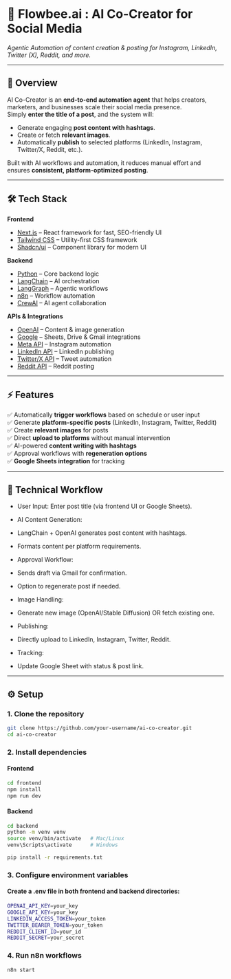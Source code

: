 # 🚀 Flowbee.ai : AI Co-Creator for Social Media
*Agentic Automation of content creation & posting for Instagram, LinkedIn, Twitter (X), Reddit, and more.*

---

## 📖 Overview
AI Co-Creator is an **end-to-end automation agent** that helps creators, marketers, and businesses scale their social media presence.  
Simply **enter the title of a post**, and the system will:
- Generate engaging **post content with hashtags**.
- Create or fetch **relevant images**.
- Automatically **publish** to selected platforms (LinkedIn, Instagram, Twitter/X, Reddit, etc.).

Built with AI workflows and automation, it reduces manual effort and ensures **consistent, platform-optimized posting**.

---

## 🛠️ Tech Stack

**Frontend**
- [Next.js](https://nextjs.org/) – React framework for fast, SEO-friendly UI  
- [Tailwind CSS](https://tailwindcss.com/) – Utility-first CSS framework  
- [Shadcn/ui](https://ui.shadcn.com/) – Component library for modern UI  

**Backend**
- [Python](https://www.python.org/) – Core backend logic  
- [LangChain](https://www.langchain.com/) – AI orchestration  
- [LangGraph](https://www.langchain.com/langgraph) – Agentic workflows  
- [n8n](https://n8n.io/) – Workflow automation  
- [CrewAI](https://www.crewai.com/) – AI agent collaboration  

**APIs & Integrations**
- [OpenAI](https://platform.openai.com/) – Content & image generation  
- [Google](https://cloud.google.com/) – Sheets, Drive & Gmail integrations  
- [Meta API](https://developers.facebook.com/docs/instagram-api) – Instagram automation  
- [LinkedIn API](https://learn.microsoft.com/en-us/linkedin/) – LinkedIn publishing  
- [Twitter/X API](https://developer.twitter.com/en/docs) – Tweet automation  
- [Reddit API](https://www.reddit.com/dev/api/) – Reddit posting  

---

## ⚡ Features
✅ Automatically **trigger workflows** based on schedule or user input  
✅ Generate **platform-specific posts** (LinkedIn, Instagram, Twitter, Reddit)  
✅ Create **relevant images** for posts  
✅ Direct **upload to platforms** without manual intervention  
✅ AI-powered **content writing with hashtags**  
✅ Approval workflows with **regeneration options**  
✅ **Google Sheets integration** for tracking  

---
## 🔄 Technical Workflow

- User Input: Enter post title (via frontend UI or Google Sheets).

- AI Content Generation:

- LangChain + OpenAI generates post content with hashtags.

- Formats content per platform requirements.

- Approval Workflow:

- Sends draft via Gmail for confirmation.

- Option to regenerate post if needed.

- Image Handling:

- Generate new image (OpenAI/Stable Diffusion) OR fetch existing one.

- Publishing:

- Directly upload to LinkedIn, Instagram, Twitter, Reddit.

- Tracking:

- Update Google Sheet with status & post link.

---
## ⚙️ Setup

### 1. Clone the repository
```bash
git clone https://github.com/your-username/ai-co-creator.git
cd ai-co-creator
```
### 2. Install dependencies
#### Frontend
```bash
cd frontend
npm install
npm run dev
```
#### Backend
```bash
cd backend
python -m venv venv
source venv/bin/activate   # Mac/Linux
venv\Scripts\activate      # Windows

pip install -r requirements.txt
```
### 3. Configure environment variables
#### Create a .env file in both frontend and backend directories:
```bash
OPENAI_API_KEY=your_key
GOOGLE_API_KEY=your_key
LINKEDIN_ACCESS_TOKEN=your_token
TWITTER_BEARER_TOKEN=your_token
REDDIT_CLIENT_ID=your_id
REDDIT_SECRET=your_secret
```
### 4. Run n8n workflows
```bash
n8n start
```
